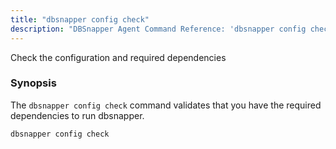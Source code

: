 ```yaml
---
title: "dbsnapper config check"
description: "DBSnapper Agent Command Reference: 'dbsnapper config check' - Check the configuration and required dependencies"
---
```

Check the configuration and required dependencies

### Synopsis


The `dbsnapper config check` command validates that you have the required dependencies to run dbsnapper. 


```
dbsnapper config check
```

